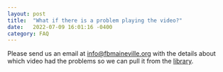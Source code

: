 ```yaml
---
layout: post
title:  "What if there is a problem playing the video?"
date:   2022-07-09 16:01:16 -0400
category: FAQ
---
```

Please send us an email at [info@fbmaineville.org][fbm_email] with the details about which video had the problems so we can pull it from the [library][library].

[fbm_email]: info@fbmaineville.org
[library]: need-link